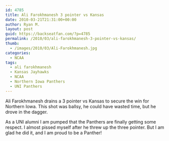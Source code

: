 ```yaml
---
id: 4785
title: Ali Farokhmanesh 3 pointer vs Kansas
date: 2010-03-21T21:31:00+00:00
author: Ryan M.
layout: post
guid: https://backseatfan.com/?p=4785
permalink: /2010/03/ali-farokhmanesh-3-pointer-vs-kansas/
thumb:
  - /images/2010/03/Ali-Farokhmanesh.jpg
categories:
  - NCAA
tags:
  - ali farokhmanesh
  - Kansas Jayhawks
  - NCAA
  - Northern Iowa Panthers
  - UNI Panthers
---
```


<div class="entry">
  <p>
  </p>

  <p>
    Ali Farokhmanesh drains a 3 pointer vs Kansas to secure the win for Northern Iowa. This shot was ballsy, he could have wasted time, but he drove in the dagger.
  </p>

  <p>
    As a UNI alumni I am pumped that the Panthers are finally getting some respect. I almost pissed myself after he threw up the three pointer. But I am glad he did it, and I am proud to be a Panther!
  </p>
</div>
